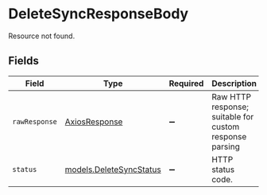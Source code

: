 # DeleteSyncResponseBody

Resource not found.


## Fields

| Field                                                              | Type                                                               | Required                                                           | Description                                                        | Example                                                            |
| ------------------------------------------------------------------ | ------------------------------------------------------------------ | ------------------------------------------------------------------ | ------------------------------------------------------------------ | ------------------------------------------------------------------ |
| `rawResponse`                                                      | [AxiosResponse](https://axios-http.com/docs/res_schema)            | :heavy_minus_sign:                                                 | Raw HTTP response; suitable for custom response parsing            |                                                                    |
| `status`                                                           | [models.DeleteSyncStatus](../../models/errors/deletesyncstatus.md) | :heavy_minus_sign:                                                 | HTTP status code.                                                  | 404                                                                |